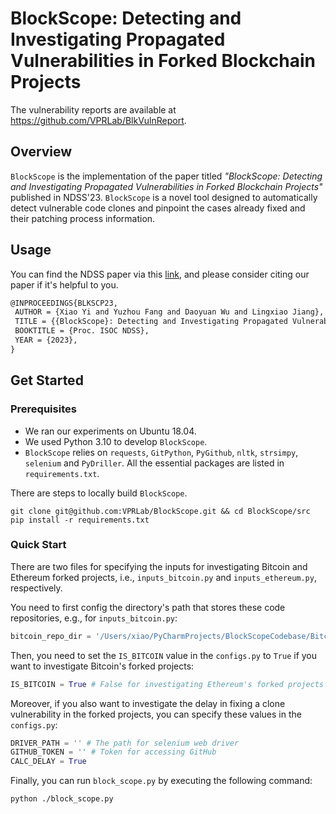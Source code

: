 # BlockScope: Detecting and Investigating Propagated Vulnerabilities in Forked Blockchain Projects

The vulnerability reports are available at https://github.com/VPRLab/BlkVulnReport.

## Overview

`BlockScope` is the implementation of the paper titled *"BlockScope: Detecting and Investigating Propagated Vulnerabilities in Forked Blockchain Projects"* published in NDSS'23. `BlockScope` is a novel tool designed to automatically detect vulnerable code clones and pinpoint the cases already fixed and their patching process information.

## Usage

You can find the NDSS paper via this [link](https://daoyuan14.github.io/papers/NDSS23_BlockScope.pdf), and please consider citing our paper if it's helpful to you.

```latex
@INPROCEEDINGS{BLKSCP23,
 AUTHOR = {Xiao Yi and Yuzhou Fang and Daoyuan Wu and Lingxiao Jiang},
 TITLE = {{BlockScope}: Detecting and Investigating Propagated Vulnerabilities in Forked Blockchain Projects},
 BOOKTITLE = {Proc. ISOC NDSS},
 YEAR = {2023},
}
```

## Get Started

### Prerequisites

- We ran our experiments on Ubuntu 18.04.
- We used Python 3.10 to develop `BlockScope`.
- `BlockScope` relies on `requests`, `GitPython`, `PyGithub`, `nltk`, `strsimpy`, `selenium` and `PyDriller`. All the essential packages are listed in `requirements.txt`. 

There are steps to locally build `BlockScope`.

```shell
git clone git@github.com:VPRLab/BlockScope.git && cd BlockScope/src
pip install -r requirements.txt
```

###  Quick Start

There are two files for specifying the inputs for investigating Bitcoin and Ethereum forked projects, i.e., `inputs_bitcoin.py` and `inputs_ethereum.py`, respectively.

You need to first config the directory's path that stores these code repositories, e.g., for `inputs_bitcoin.py`:

```python
bitcoin_repo_dir = '/Users/xiao/PyCharmProjects/BlockScopeCodebase/BitcoinForks'
```

Then, you need to set the `IS_BITCOIN` value in the `configs.py` to `True` if you want to investigate Bitcoin's forked projects:

```python
IS_BITCOIN = True # False for investigating Ethereum's forked projects
```

Moreover, if you also want to investigate the delay in fixing a clone vulnerability in the forked projects, you can specify these values in the `configs.py`:

```python
DRIVER_PATH = '' # The path for selenium web driver
GITHUB_TOKEN = '' # Token for accessing GitHub
CALC_DELAY = True
```

Finally, you can run `block_scope.py` by executing the following command:

```shell
python ./block_scope.py
```
